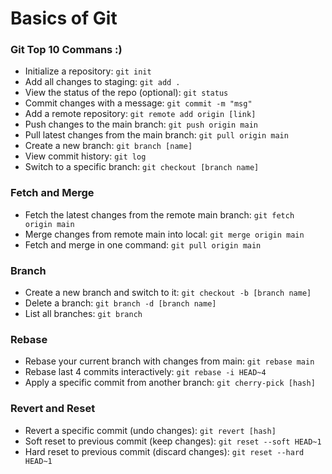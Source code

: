 # Basics of Git

### Git Top 10 Commans :)

- Initialize a repository: `git init`
- Add all changes to staging: `git add .`
- View the status of the repo (optional): `git status`
- Commit changes with a message: `git commit -m "msg"`
- Add a remote repository: `git remote add origin [link]`
- Push changes to the main branch: `git push origin main`
- Pull latest changes from the main branch: `git pull origin main`
- Create a new branch: `git branch [name]`
- View commit history: `git log`
- Switch to a specific branch: `git checkout [branch name]`


### Fetch and Merge
- Fetch the latest changes from the remote main branch: `git fetch origin main`
- Merge changes from remote main into local: `git merge origin main`
- Fetch and merge in one command: `git pull origin main`

### Branch
- Create a new branch and switch to it: `git checkout -b [branch name]`
- Delete a branch: `git branch -d [branch name]`
- List all branches: `git branch`


### Rebase
- Rebase your current branch with changes from main: `git rebase main`
- Rebase last 4 commits interactively: `git rebase -i HEAD~4`
- Apply a specific commit from another branch: `git cherry-pick [hash]`


### Revert and Reset
- Revert a specific commit (undo changes): `git revert [hash]`
- Soft reset to previous commit (keep changes): `git reset --soft HEAD~1`
- Hard reset to previous commit (discard changes): `git reset --hard HEAD~1`
